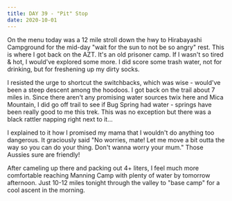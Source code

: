 ```yaml
---
title: DAY 39 - "Pit" Stop
date: 2020-10-01
---
```


On the menu today was a 12 mile stroll down the hwy to Hirabayashi Campground for the mid-day "wait for the sun to not be so angry" rest. This is where I got back on the AZT. It's an old prisoner camp. If I wasn't so tired & hot, I would've explored some more. I did score some trash water, not for drinking, but for freshening up my dirty socks.

I resisted the urge to shortcut the switchbacks, which was wise - would've been a steep descent among the hoodoos. I got back on the trail about 7 miles in. Since there aren't any promising water sources twix here and Mica Mountain, I did go off trail to see if Bug Spring had water - springs have been really good to me this trek. This was no exception but there was a black rattler napping right next to it...

I explained to it how I promised my mama that I wouldn't do anything too dangerous. It graciously said "No worries, mate! Let me move a bit outta the way so you can do your thing. Don't wanna worry your mum." Those Aussies sure are friendly!

After cameling up there and packing out 4+ liters, I feel much more comfortable reaching Manning Camp with plenty of water by tomorrow afternoon. Just 10-12 miles tonight through the valley to "base camp" for a cool ascent in the morning.

